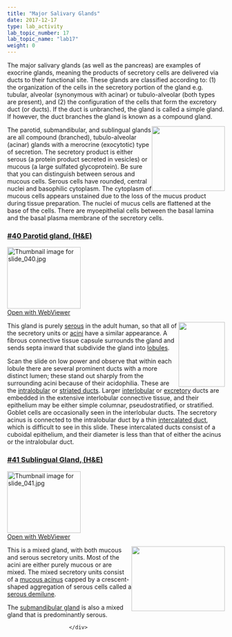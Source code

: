 ```yaml
---
title: "Major Salivary Glands"
date: 2017-12-17
type: lab_activity
lab_topic_number: 17
lab_topic_name: "lab17"
weight: 0
---
```

<div class="entrybody">
						<p>The major salivary glands (as well as the pancreas) are examples of exocrine glands, meaning the products of secretory cells are delivered via ducts to their functional site.  These glands are classified according to: (1) the organization of the cells in the secretory portion of the gland e.g. tubular, alveolar (synonymous with acinar) or tubulo-alveolar (both types are present), and (2) the configuration of the cells that form the excretory duct (or ducts).  If the duct is unbranched, the gland is called a simple gland.  If however, the duct branches the gland is known as a compound gland.</p>

<p><img src="http://histologylab.ccnmtl.columbia.edu/assets/images/major%20salivary%20glands.jpg" style="width:169px; height:150px; float:right;">The parotid, submandibular, and sublingual glands are all compound (branched), tubulo-alveolar (acinar) glands with a merocrine (exocytotic) type of secretion. The secretory product is either serous (a protein product secreted in vesicles) or mucous (a large sulfated glycoprotein). Be sure that you can distinguish between serous and mucous cells. Serous cells have rounded, central nuclei and basophilic cytoplasm. The cytoplasm of mucous cells appears unstained due to the loss of the mucus product during tissue preparation. The nuclei of mucus cells are flattened at the base of the cells. There are myoepithelial cells between the basal lamina and the basal plasma membrane of the secretory cells.</p>

<h3><u>#40 Parotid gland, (H&amp;E)</u></h3>

<div class="thumbnail"> <a href="http://virtualslides.cumc.columbia.edu/40.svs/view.apml?" target="_blank"><img alt="Thumbnail image for slide_040.jpg" src="http://histologylab.ccnmtl.columbia.edu/assets/images/slide_040-thumb-170x143-1482.jpg" width="170" height="143" class="mt-image-left"></a><br><a href="http://virtualslides.cumc.columbia.edu/40.svs/view.apml?" target="_blank">Open with WebViewer</a> </div>

<p><img src="http://histologylab.ccnmtl.columbia.edu/assets/images/40%20parotid%20gland.jpg" style="width:107px; height:150px; float:right;">This gland is purely <u>serous</u> in the adult human, so that all of the secretory units or <u>acini</u> have a similar appearance. A fibrous connective tissue capsule surrounds the gland and sends septa inward that subdivide the gland into <u>lobules</u>.  </p>

<p>Scan the slide on low power and observe that within each lobule there are several prominent ducts with a more distinct lumen; these stand out sharply from the surrounding acini because of their acidophilia.  These are the <u>intralobular</u> or <u>striated ducts</u>.  Larger <u>interlobular</u> or <u>excretory</u> ducts are embedded in the extensive interlobular connective tissue, and their epithelium may be either simple columnar, pseudostratified, or stratified. Goblet cells are occasionally seen in the interlobular ducts. The secretory acinus is connected to the intralobular duct by a thin <u>intercalated duct</u>, which is difficult to see in this slide. These intercalated ducts consist of a cuboidal epithelium, and their diameter is less than that of either the acinus or the intralobular duct.</p>

<h3><u>#41 Sublingual Gland, (H&amp;E)</u></h3>

<div class="thumbnail"> <a href="http://virtualslides.cumc.columbia.edu/41.svs/view.apml?" target="_blank"><img alt="Thumbnail image for slide_041.jpg" src="http://histologylab.ccnmtl.columbia.edu/assets/images/slide_041-thumb-170x143-1485.jpg" width="170" height="143" class="mt-image-left"></a><br><a href="http://virtualslides.cumc.columbia.edu/41.svs/view.apml?" target="_blank">Open with WebViewer</a> </div>

<p><img src="http://histologylab.ccnmtl.columbia.edu/assets/images/41%20sublingual%20gland.jpg" style="width:216px; height:150px; float:right;">This is a mixed gland, with both mucous and serous secretory units. Most of the acini are either purely mucous or are mixed.  The mixed secretory units consist of a <u>mucous acinus</u> capped by a crescent-shaped aggregation of serous cells called a <u>serous demilune</u>.  </p>

<p>The <u>submandibular gland</u> is also a mixed gland that is predominantly serous.</p>
						
						
						</div>
